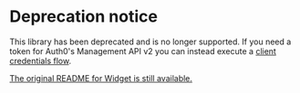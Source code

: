 # Deprecation notice

This library has been deprecated and is no longer supported. If you need a token for Auth0's Management API v2 you can instead execute a [client credentials flow](https://auth0.com/docs/api-auth/grant/client-credentials).

[The original README for Widget is still available.](README_DEPRECATED.md)
